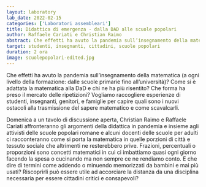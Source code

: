 ```yaml
---
layout: laboratory
lab_date: 2022-02-15
categories: ['Laboratori assembleari']
title: Didattica di emergenza - dalla DAD alle scuole popolari
author: Raffaele Cariati e Christian Raimo
abstract: Che effetti ha avuto la pandemia sull’insegnamento della matematica (a ogni livello della formazione - dalle scuole primarie fino all’università)? Come si è adattata la matematica alla DaD e chi ne ha più risentito? Che forma ha preso il mercato delle ripetizioni?
target: studenti, insegnanti, cittadini, scuole popolari
duration: 2 ora
image: scuolepopolari-edited.jpg
---
```


Che effetti ha avuto la pandemia sull’insegnamento della matematica (a ogni livello della formazione: dalle scuole primarie fino all’università)? Come si è adattata la matematica alla DaD e chi ne ha più risentito? Che forma ha preso il mercato delle ripetizioni? Vogliamo raccogliere esperienze di studenti, insegnanti, genitori, e famiglie per capire quali sono i nuovi ostacoli alla trasmissione del sapere matematico e come scavalcarli.

Domenica a un tavolo di discussione aperta, Christian Raimo e Raffaele Cariati affronteranno gli argomenti della didattica in pandemia e insieme agli attivisti delle scuole popolari romane e alcuni docenti delle scuole per adulti ci racconteranno come si porta la matematica in quelle porzioni di città e tessuto sociale che altrimenti ne resterebbero prive. Frazioni, percentuali o proporzioni sono concetti matematici in cui ci imbattiamo quasi ogni giorno facendo la spesa o cucinando ma non sempre ce ne rendiamo conto. E che dire di termini come addendo o minuendo memorizzati da bambini e mai più usati? Riscoprirli può essere utile ad accorciare la distanza da una disciplina necessaria per essere cittadini critici e consapevoli?